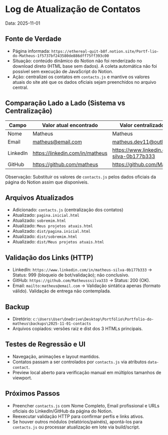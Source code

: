 # Log de Atualização de Contatos

Data: 2025-11-01

## Fonte de Verdade
- Página informada: `https://ethereal-quit-b8f.notion.site/Portf-lio-do-Matheus-1f5737bf243580de886dff75ff393c00`
- Situação: conteúdo dinâmico do Notion não foi renderizado no download direto (HTML base sem dados). A coleta automática não foi possível sem execução de JavaScript do Notion.
- Ação: centralizei os contatos em `contacts.js` e mantive os valores atuais do site até que os dados oficiais sejam preenchidos no arquivo central.

## Comparação Lado a Lado (Sistema vs Centralização)

| Campo        | Valor atual encontrado | Valor centralizado (contacts.js) |
|--------------|------------------------|----------------------------------|
| Nome         | Matheus                | Matheus                          |
| Email        | matheus@email.com      | matheus.dev11@outlook.com        |
| LinkedIn     | https://linkedin.com/in/matheus | https://www.linkedin.com/in/matheus-silva-0b177b333 |
| GitHub       | https://github.com/matheus | https://github.com/Matheusssilva333 |

Observação: Substituir os valores de `contacts.js` pelos dados oficiais da página do Notion assim que disponíveis.

## Arquivos Atualizados
- Adicionado: `contacts.js` (centralização dos contatos)
- Atualizado: `pagina.inicial.html`
- Atualizado: `sobremim.html`
- Atualizado: `Meus projetos atuais.html`
- Atualizado: `dist/pagina.inicial.html`
- Atualizado: `dist/sobremim.html`
- Atualizado: `dist/Meus projetos atuais.html`

## Validação dos Links (HTTP)
- LinkedIn: `https://www.linkedin.com/in/matheus-silva-0b177b333` → Status: 999 (bloqueio de bot/validação); não conclusivo.
- GitHub: `https://github.com/Matheusssilva333` → Status: 200 (OK).
- Email: `mailto:matheus@email.com` → Validação sintática apenas (formato válido). Validação de entrega não contemplada.

## Backup
- Diretório: `c:\Users\User\OneDrive\Desktop\Portfólio\Portfolio-do-matheus\backups\2025-11-01-contacts`
- Arquivos copiados: versões raiz e dist dos 3 HTMLs principais.

## Testes de Regressão e UI
- Navegação, animações e layout mantidos.
- Contatos passam a ser controlados por `contacts.js` via atributos `data-contact`.
- Preview local aberto para verificação manual em múltiplos tamanhos de viewport.

## Próximos Passos
- Preencher `contacts.js` com Nome Completo, Email profissional e URLs oficiais do LinkedIn/GitHub da página do Notion.
- Reexecutar validação HTTP para confirmar perfis e links ativos.
- Se houver outros módulos (relatórios/painéis), apontá-los para `contacts.js` ou processar atualização em lote via build/script.